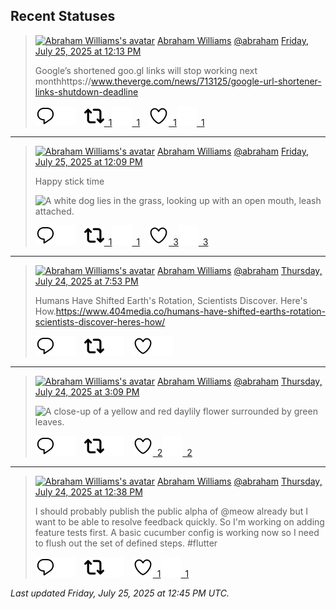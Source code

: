 ## Recent Statuses

> <a href="https://indieweb.social/@abraham"><img alt="Abraham Williams's avatar" src="https://cdn.masto.host/indiewebsocial/accounts/avatars/109/292/540/382/343/163/original/d00f2e03ce9c85b1.jpg" height="24" width="24" ></a> [Abraham Williams](https://indieweb.social/@abraham) [@abraham](https://indieweb.social/@abraham) [Friday, July 25, 2025 at 12:13 PM](https://indieweb.social/@abraham/114913812165949068)
>
> Google’s shortened goo.gl links will stop working next monthhttps://www.theverge.com/news/713125/google-url-shortener-links-shutdown-deadline
>
> [![Reply](./images/reply_light.svg#gh-light-mode-only "Reply")](https://indieweb.social/@abraham/114913812165949068#gh-light-mode-only)[![Reply](./images/reply.svg#gh-dark-mode-only "Reply")](https://indieweb.social/@abraham/114913812165949068#gh-dark-mode-only)&emsp;[![Boost](./images/retweet_light.svg#gh-light-mode-only "Boost")&ensp;1](https://indieweb.social/@abraham/114913812165949068#gh-light-mode-only)[![Boost](./images/retweet.svg#gh-dark-mode-only "Boost")&ensp;1](https://indieweb.social/@abraham/114913812165949068#gh-dark-mode-only)&emsp;[![Favorite](./images/like_light.svg#gh-light-mode-only "Favorite")&ensp;1](https://indieweb.social/@abraham/114913812165949068#gh-light-mode-only)[![Favorite](./images/like.svg#gh-dark-mode-only "Favorite")&ensp;1](https://indieweb.social/@abraham/114913812165949068#gh-dark-mode-only)


---

> <a href="https://indieweb.social/@abraham"><img alt="Abraham Williams's avatar" src="https://cdn.masto.host/indiewebsocial/accounts/avatars/109/292/540/382/343/163/original/d00f2e03ce9c85b1.jpg" height="24" width="24" ></a> [Abraham Williams](https://indieweb.social/@abraham) [@abraham](https://indieweb.social/@abraham) [Friday, July 25, 2025 at 12:09 PM](https://indieweb.social/@abraham/114913794051890806)
>
> Happy stick time
>
> ![A white dog lies in the grass, looking up with an open mouth, leash attached.](https://cdn.masto.host/indiewebsocial/media_attachments/files/114/913/793/847/032/066/original/62cdd7343805cbdb.jpg)
>
> [![Reply](./images/reply_light.svg#gh-light-mode-only "Reply")](https://indieweb.social/@abraham/114913794051890806#gh-light-mode-only)[![Reply](./images/reply.svg#gh-dark-mode-only "Reply")](https://indieweb.social/@abraham/114913794051890806#gh-dark-mode-only)&emsp;[![Boost](./images/retweet_light.svg#gh-light-mode-only "Boost")&ensp;1](https://indieweb.social/@abraham/114913794051890806#gh-light-mode-only)[![Boost](./images/retweet.svg#gh-dark-mode-only "Boost")&ensp;1](https://indieweb.social/@abraham/114913794051890806#gh-dark-mode-only)&emsp;[![Favorite](./images/like_light.svg#gh-light-mode-only "Favorite")&ensp;3](https://indieweb.social/@abraham/114913794051890806#gh-light-mode-only)[![Favorite](./images/like.svg#gh-dark-mode-only "Favorite")&ensp;3](https://indieweb.social/@abraham/114913794051890806#gh-dark-mode-only)


---

> <a href="https://indieweb.social/@abraham"><img alt="Abraham Williams's avatar" src="https://cdn.masto.host/indiewebsocial/accounts/avatars/109/292/540/382/343/163/original/d00f2e03ce9c85b1.jpg" height="24" width="24" ></a> [Abraham Williams](https://indieweb.social/@abraham) [@abraham](https://indieweb.social/@abraham) [Thursday, July 24, 2025 at 7:53 PM](https://indieweb.social/@abraham/114909957462676993)
>
> Humans Have Shifted Earth&#39;s Rotation, Scientists Discover. Here&#39;s How.https://www.404media.co/humans-have-shifted-earths-rotation-scientists-discover-heres-how/
>
> [![Reply](./images/reply_light.svg#gh-light-mode-only "Reply")](https://indieweb.social/@abraham/114909957462676993#gh-light-mode-only)[![Reply](./images/reply.svg#gh-dark-mode-only "Reply")](https://indieweb.social/@abraham/114909957462676993#gh-dark-mode-only)&emsp;[![Boost](./images/retweet_light.svg#gh-light-mode-only "Boost")](https://indieweb.social/@abraham/114909957462676993#gh-light-mode-only)[![Boost](./images/retweet.svg#gh-dark-mode-only "Boost")](https://indieweb.social/@abraham/114909957462676993#gh-dark-mode-only)&emsp;[![Favorite](./images/like_light.svg#gh-light-mode-only "Favorite")](https://indieweb.social/@abraham/114909957462676993#gh-light-mode-only)[![Favorite](./images/like.svg#gh-dark-mode-only "Favorite")](https://indieweb.social/@abraham/114909957462676993#gh-dark-mode-only)


---

> <a href="https://indieweb.social/@abraham"><img alt="Abraham Williams's avatar" src="https://cdn.masto.host/indiewebsocial/accounts/avatars/109/292/540/382/343/163/original/d00f2e03ce9c85b1.jpg" height="24" width="24" ></a> [Abraham Williams](https://indieweb.social/@abraham) [@abraham](https://indieweb.social/@abraham) [Thursday, July 24, 2025 at 3:09 PM](https://indieweb.social/@abraham/114908842472364017)
>
> 
>
> ![A close-up of a yellow and red daylily flower surrounded by green leaves.](https://cdn.masto.host/indiewebsocial/media_attachments/files/114/908/842/212/039/521/original/c4a684fa167386b5.jpg)
>
> [![Reply](./images/reply_light.svg#gh-light-mode-only "Reply")](https://indieweb.social/@abraham/114908842472364017#gh-light-mode-only)[![Reply](./images/reply.svg#gh-dark-mode-only "Reply")](https://indieweb.social/@abraham/114908842472364017#gh-dark-mode-only)&emsp;[![Boost](./images/retweet_light.svg#gh-light-mode-only "Boost")](https://indieweb.social/@abraham/114908842472364017#gh-light-mode-only)[![Boost](./images/retweet.svg#gh-dark-mode-only "Boost")](https://indieweb.social/@abraham/114908842472364017#gh-dark-mode-only)&emsp;[![Favorite](./images/like_light.svg#gh-light-mode-only "Favorite")&ensp;2](https://indieweb.social/@abraham/114908842472364017#gh-light-mode-only)[![Favorite](./images/like.svg#gh-dark-mode-only "Favorite")&ensp;2](https://indieweb.social/@abraham/114908842472364017#gh-dark-mode-only)


---

> <a href="https://indieweb.social/@abraham"><img alt="Abraham Williams's avatar" src="https://cdn.masto.host/indiewebsocial/accounts/avatars/109/292/540/382/343/163/original/d00f2e03ce9c85b1.jpg" height="24" width="24" ></a> [Abraham Williams](https://indieweb.social/@abraham) [@abraham](https://indieweb.social/@abraham) [Thursday, July 24, 2025 at 12:38 PM](https://indieweb.social/@abraham/114908248499726939)
>
> I should probably publish the public alpha of @meow already but I want to be able to resolve feedback quickly. So I&#39;m working on adding feature tests first. A basic cucumber config is working now so I need to flush out the set of defined steps. #flutter
>
> [![Reply](./images/reply_light.svg#gh-light-mode-only "Reply")](https://indieweb.social/@abraham/114908248499726939#gh-light-mode-only)[![Reply](./images/reply.svg#gh-dark-mode-only "Reply")](https://indieweb.social/@abraham/114908248499726939#gh-dark-mode-only)&emsp;[![Boost](./images/retweet_light.svg#gh-light-mode-only "Boost")](https://indieweb.social/@abraham/114908248499726939#gh-light-mode-only)[![Boost](./images/retweet.svg#gh-dark-mode-only "Boost")](https://indieweb.social/@abraham/114908248499726939#gh-dark-mode-only)&emsp;[![Favorite](./images/like_light.svg#gh-light-mode-only "Favorite")&ensp;1](https://indieweb.social/@abraham/114908248499726939#gh-light-mode-only)[![Favorite](./images/like.svg#gh-dark-mode-only "Favorite")&ensp;1](https://indieweb.social/@abraham/114908248499726939#gh-dark-mode-only)


_Last updated Friday, July 25, 2025 at 12:45 PM UTC._
